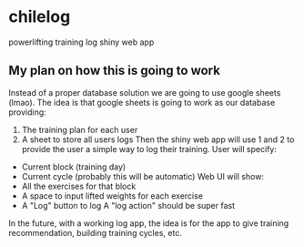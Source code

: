 # chilelog
powerlifting training log shiny web app

## My plan on how this is going to work

Instead of a proper database solution we are going to use google sheets (lmao).
The idea is that google sheets is going to work as our database providing:
1. The training plan for each user
2. A sheet to store all users logs
Then the shiny web app will use 1 and 2 to provide the user a simple way to log their training.
User will specify:
- Current block (training day)
- Current cycle (probably this will be automatic)
Web UI will show:
- All the exercises for that block
- A space to input lifted weights for each exercise
- A "Log" button to log
A "log action" should be super fast

In the future, with a working log app, the idea is for the app to give training recommendation, building training cycles, etc.

